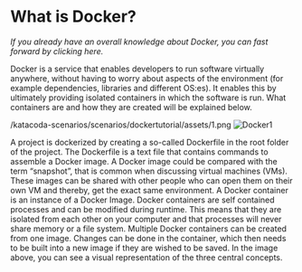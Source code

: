 # What is Docker?

*If you already have an overall knowledge about Docker, you can fast forward by clicking here.*

Docker is a service that enables developers to run software virtually anywhere, without having to worry about aspects of the environment (for example dependencies, libraries and different OS:es). It enables this by ultimately providing isolated containers in which the software is run. What containers are and how they are created will be explained below.

/katacoda-scenarios/scenarios/dockertutorial/assets/1.png
![Docker1](/katacoda-scenarios/scenarios/dockertutorial/assets/1.png)

A project is dockerized by creating a so-called Dockerfile in the root folder of the project. The Dockerfile is a text file that contains commands to assemble a Docker image. A Docker image could be compared with the term “snapshot”, that is common when discussing virtual machines (VMs). These images can be shared with other people who can open them on their own VM and thereby, get the exact same environment. A Docker container is an instance of a Docker Image. Docker containers are self contained processes and can be modified during runtime. This means that they are isolated from each other on your computer and that processes will never share memory or a file system. Multiple Docker containers can be created from one image. Changes can be done in the container, which then needs to be built into a new image if they are wished to be saved. In the image above, you can see a visual representation of the three central concepts.